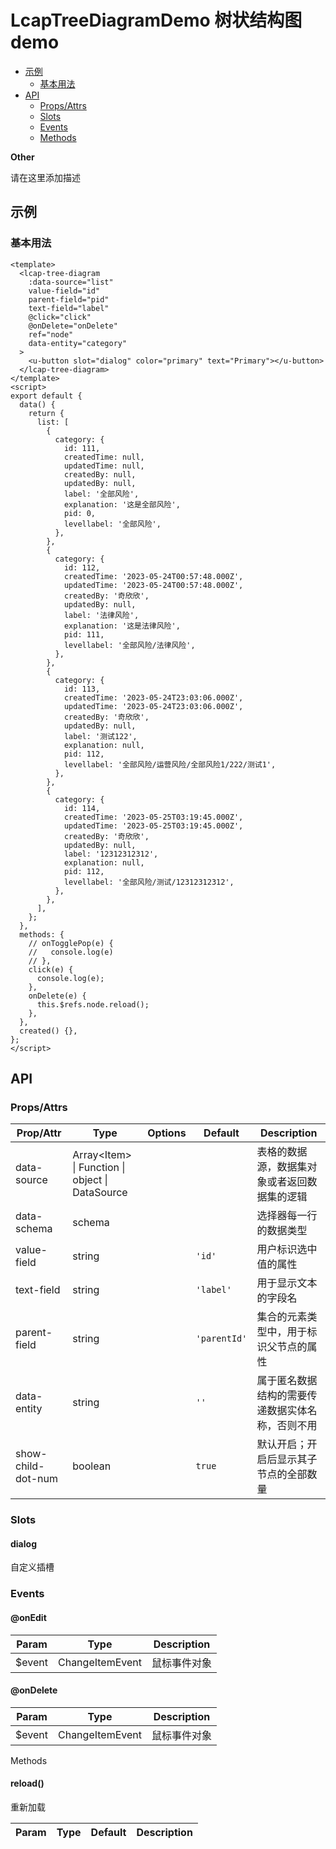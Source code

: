 <!-- 该 README.md 根据 api.yaml 和 docs/*.md 自动生成，为了方便在 GitHub 和 NPM 上查阅。如需修改，请查看源文件 -->

# LcapTreeDiagramDemo 树状结构图demo

- [示例](#示例)
    - [基本用法](#基本用法)
- [API]()
    - [Props/Attrs](#propsattrs)
    - [Slots](#slots)
    - [Events](#events)
    - [Methods](#methods)

**Other**

请在这里添加描述

## 示例
### 基本用法

```vue
<template>
  <lcap-tree-diagram
    :data-source="list"
    value-field="id"
    parent-field="pid"
    text-field="label"
    @click="click"
    @onDelete="onDelete"
    ref="node"
    data-entity="category"
  >
    <u-button slot="dialog" color="primary" text="Primary"></u-button>
  </lcap-tree-diagram>
</template>
<script>
export default {
  data() {
    return {
      list: [
        {
          category: {
            id: 111,
            createdTime: null,
            updatedTime: null,
            createdBy: null,
            updatedBy: null,
            label: '全部风险',
            explanation: '这是全部风险',
            pid: 0,
            levellabel: '全部风险',
          },
        },
        {
          category: {
            id: 112,
            createdTime: '2023-05-24T00:57:48.000Z',
            updatedTime: '2023-05-24T00:57:48.000Z',
            createdBy: '奇欣欣',
            updatedBy: null,
            label: '法律风险',
            explanation: '这是法律风险',
            pid: 111,
            levellabel: '全部风险/法律风险',
          },
        },
        {
          category: {
            id: 113,
            createdTime: '2023-05-24T23:03:06.000Z',
            updatedTime: '2023-05-24T23:03:06.000Z',
            createdBy: '奇欣欣',
            updatedBy: null,
            label: '测试122',
            explanation: null,
            pid: 112,
            levellabel: '全部风险/运营风险/全部风险1/222/测试1',
          },
        },
        {
          category: {
            id: 114,
            createdTime: '2023-05-25T03:19:45.000Z',
            updatedTime: '2023-05-25T03:19:45.000Z',
            createdBy: '奇欣欣',
            updatedBy: null,
            label: '12312312312',
            explanation: null,
            pid: 112,
            levellabel: '全部风险/测试/12312312312',
          },
        },
      ],
    };
  },
  methods: {
    // onTogglePop(e) {
    //   console.log(e)
    // },
    click(e) {
      console.log(e);
    },
    onDelete(e) {
      this.$refs.node.reload();
    },
  },
  created() {},
};
</script>
```

## API
### Props/Attrs

| Prop/Attr | Type | Options | Default | Description |
| --------- | ---- | ------- | ------- | ----------- |
| data-source | Array\<Item\> \| Function \| object \| DataSource |  |  | 表格的数据源，数据集对象或者返回数据集的逻辑 |
| data-schema | schema |  |  | 选择器每一行的数据类型 |
| value-field | string |  | `'id'` | 用户标识选中值的属性 |
| text-field | string |  | `'label'` | 用于显示文本的字段名 |
| parent-field | string |  | `'parentId'` | 集合的元素类型中，用于标识父节点的属性 |
| data-entity | string |  | `''` | 属于匿名数据结构的需要传递数据实体名称，否则不用 |
| show-child-dot-num | boolean |  | `true` | 默认开启；开启后显示其子节点的全部数量 |

### Slots

#### dialog

自定义插槽

### Events

#### @onEdit



| Param | Type | Description |
| ----- | ---- | ----------- |
| $event | ChangeItemEvent | 鼠标事件对象 |

#### @onDelete



| Param | Type | Description |
| ----- | ---- | ----------- |
| $event | ChangeItemEvent | 鼠标事件对象 |

Methods

#### reload()

重新加载

| Param | Type | Default | Description |
| ----- | ---- | ------- | ----------- |

